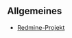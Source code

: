 ## Allgemeines

-   [Redmine-Projekt](https://redmine.cs.hm.edu/projects/wise201314-braun-webtechniken-design)

